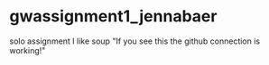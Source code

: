 # gwassignment1_jennabaer
solo assignment
  I like soup
  "If you see this the github connection is working!"